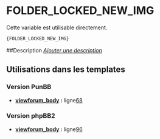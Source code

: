 # FOLDER_LOCKED_NEW_IMG


Cette variable est utilisable directement.

```html
{FOLDER_LOCKED_NEW_IMG}
```

##Description
[*Ajouter une description*](https://fa-tvars.appspot.com/var/FOLDER_LOCKED_NEW_IMG)

## Utilisations dans les templates

### Version PunBB
* __[viewforum_body](../tpl/var/punbb/viewforum_body.md#readme) :__ ligne[68](../tpl/src/punbb/viewforum_body.tpl#L68)

### Version phpBB2
* __[viewforum_body](../tpl/var/subsilver/viewforum_body.md#readme) :__ ligne[96](../tpl/src/subsilver/viewforum_body.tpl#L96)